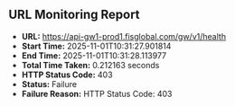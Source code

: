 ## URL Monitoring Report

- **URL:** https://api-gw1-prod1.fisglobal.com/gw/v1/health
- **Start Time:** 2025-11-01T10:31:27.901814
- **End Time:** 2025-11-01T10:31:28.113977
- **Total Time Taken:** 0.212163 seconds
- **HTTP Status Code:** 403
- **Status:** Failure
- **Failure Reason:** HTTP Status Code: 403
